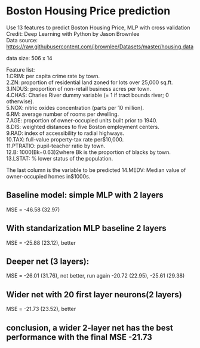 # Boston Housing Price prediction
Use 13 features to predict Boston Housing Price, MLP with cross validation  
Credit: Deep Learning with Python by Jason Brownlee  
Data source: https://raw.githubusercontent.com/jbrownlee/Datasets/master/housing.data

data size: 506 x 14

Feature list:  
1.CRIM: per capita crime rate by town.  
2.ZN: proportion of residential land zoned for lots over 25,000 sq.ft.  
3.INDUS: proportion of non-retail business acres per town.  
4.CHAS: Charles River dummy variable (= 1 if tract bounds river; 0 otherwise).  
5.NOX: nitric oxides concentration (parts per 10 million).  
6.RM: average number of rooms per dwelling.  
7.AGE: proportion of owner-occupied units built prior to 1940.  
8.DIS: weighted distances to five Boston employment centers.  
9.RAD: index of accessibility to radial highways.  
10.TAX: full-value property-tax rate per$10,000.  
11.PTRATIO: pupil-teacher ratio by town.  
12.B: 1000(Bk−0.63)2where Bk is the proportion of blacks by town.  
13.LSTAT: % lower status of the population.  

The last column is the variable to be predicted
14.MEDV: Median value of owner-occupied homes in$1000s.


## Baseline model: simple MLP with 2 layers
MSE =  -46.58 (32.97) 

## With standarization MLP baseline 2 layers
MSE = -25.88 (23.12), better

## Deeper net (3 layers): 
MSE = -26.01 (31.76), not better, run again -20.72 (22.95), -25.61 (29.38)

## Wider net with 20 first layer neurons(2 layers)
MSE = -21.73 (23.52), better

## conclusion, a wider 2-layer net has the best performance with the final MSE -21.73

